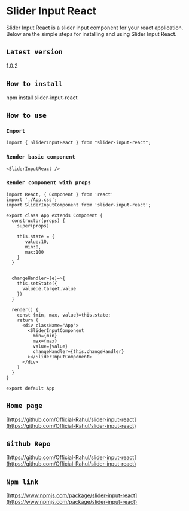# Slider Input React

Slider Input React is a slider input component for your react application.
Below are the simple steps for installing and using Slider Input React.


## `Latest version`

1.0.2


## `How to install`

npm install slider-input-react


## `How to use`

### `Import`

```
import { SliderInputReact } from "slider-input-react";

```

### `Render basic component`

```
<SliderInputReact />
```

### `Render component with props`

```
import React, { Component } from 'react'
import './App.css';
import SliderInputComponent from 'slider-input-react';

export class App extends Component {
  constructor(props) {
    super(props)
  
    this.state = {
       value:10,
       min:0,
       max:100
    }
  }
  

  changeHandler=(e)=>{
    this.setState({
      value:e.target.value
    })
  }

  render() {
    const {min, max, value}=this.state;
    return (  
      <div className="App">
        <SliderInputComponent
          min={min}
          max={max}
          value={value}
          changeHandler={this.changeHandler}
        ></SliderInputComponent>
      </div>
    )
  }
}

export default App

```


## `Home page`

[https://github.com/Official-Rahul/slider-input-react](https://github.com/Official-Rahul/slider-input-react)


## `Github Repo`

[https://github.com/Official-Rahul/slider-input-react](https://github.com/Official-Rahul/slider-input-react)


## `Npm link`

[https://www.npmjs.com/package/slider-input-react](https://www.npmjs.com/package/slider-input-react)